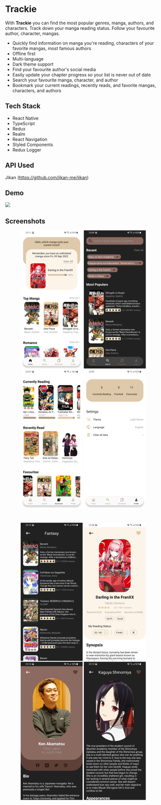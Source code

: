 # Trackie

With <strong>Trackie</strong> you can find the most popular genres, manga, authors, and characters. Track down your manga reading status. Follow your favourite author, character, mangas. 
- Quickly find information on manga you're reading, characters of your favorite mangas, most famous authors
- Offline first
- Multi-language
- Dark theme support
- Find your favourite author's social media
- Easily update your chapter progress so your list is never out of date
- Search your favourite manga, character, and author
- Bookmark your current readings, recently reads, and favorite mangas, characters, and authors

## Tech Stack 
- React Native
- TypeScript
- Redux
- Realm
- React Navigation
- Styled Components
- Redux Logger
  

## API Used
Jikan (https://github.com/jikan-me/jikan)  


## Demo
<img src="screenshots/screen_record.gif?raw=true" width="300">
  

## Screenshots
<p align="center">
  <img src="screenshots/home_light.jpg?raw=true" width="200">
  <img src="screenshots/search_dark.jpg?raw=true" width="200">
  <img src="screenshots/bookmark_light.jpg?raw=true" width="200">
  <img src="screenshots/profile_light.jpg?raw=true" width="200">
</p>
<br>
<p align="center">
  <img src="screenshots/category_dark.jpg?raw=true" width="200">
  <img src="screenshots/manga_detail_light.jpg?raw=true" width="200">
  <img src="screenshots/author_detail_dark.jpg?raw=true" width="200">
  <img src="screenshots/character_detail_dark.jpg?raw=true" width="200">
</p>